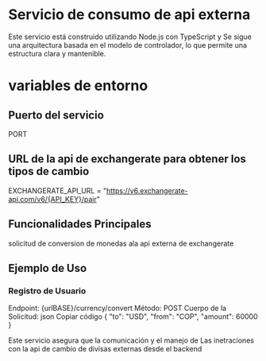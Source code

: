 # Servicio de consumo de api externa
Este servicio está construido utilizando Node.js con TypeScript y  Se sigue una arquitectura basada en el modelo de controlador, lo que permite una estructura clara y mantenible.


# variables de entorno 
## Puerto del servicio
PORT  
## URL de la api de exchangerate para obtener los tipos de cambio

EXCHANGERATE_API_URL  = "https://v6.exchangerate-api.com/v6/{API_KEY}/pair"


## Funcionalidades Principales
solicitud de conversion de monedas ala api externa de  exchangerate


## Ejemplo de Uso
### Registro de Usuario

Endpoint: {urlBASE}/currency/convert
Método: POST
Cuerpo de la Solicitud:
json
Copiar código
{
  "to": "USD",
  "from": "COP",
  "amount": 60000
  }

Este servicio asegura que la comunicación y el manejo de Las inetraciones con la api de cambio de divisas externas desde el  backend